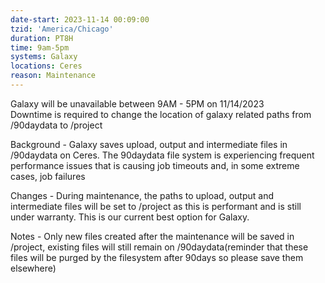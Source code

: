 ```yaml
---
date-start: 2023-11-14 00:09:00
tzid: 'America/Chicago'
duration: PT8H
time: 9am-5pm
systems: Galaxy
locations: Ceres
reason: Maintenance
---
```


Galaxy will be unavailable between 9AM - 5PM on 11/14/2023  
Downtime is required to change the location of galaxy related paths from /90daydata to /project

Background - Galaxy saves upload, output and intermediate files in /90daydata on Ceres. The 90daydata file system is experiencing frequent performance issues that is causing job timeouts and, in some extreme cases, job failures

Changes - During maintenance, the paths to upload, output and intermediate files will be set to /project as this is performant and is still under warranty. This is our current best option for Galaxy.

Notes - Only new files created after the maintenance will be saved in /project, existing files will still remain on /90daydata(reminder that these files will be purged by the filesystem after 90days so please save them elsewhere)

